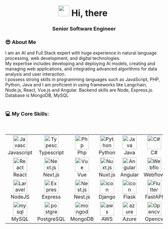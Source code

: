 <h1 align="center"><img src="https://media.giphy.com/media/hvRJCLFzcasrR4ia7z/giphy.gif" width="35">&nbsp;Hi, there&nbsp;</h1>

<h3 align="center"> <b>Senior Software Engineer</b></h3>

### 😎 About Me

I am an AI and Full Stack expert with huge experience in natural language processing, web development, and digital technologies.<br>
My expertise includes developing and deploying AI models, creating and managing web applications, and integrating advanced algorithms for data analysis and user interaction.<br>
I possess strong skills in programming languages such as JavaScript, PHP, Python, Java and I am proficient in using frameworks like Langchain, Node.js, React, Vue.js and Angular. Backend skills are Node, Express.js. Database is MongoDB, MySQL<br>
<br>

### 💻 My Core Skills:

<br>

<table align="center">
<tr>
  <td align="center" width="90">
      <img src="https://skillicons.dev/icons?i=js" alt="Javascript" width="45" height="45" />
      <br>Javascript
  </td>
  <td align="center" width="90">
      <img src="https://skillicons.dev/icons?i=ts" alt="Typescript" width="45" height="45" />
      <br>Typescript
  </td>
  <td align="center" width="90">
      <img src="https://skillicons.dev/icons?i=php" alt="Php" width="45" height="45" />
      <br>Php
  </td>
  <td align="center" width="90">
      <img src="https://skillicons.dev/icons?i=py" alt="Python" width="45" height="45" />
      <br>Python
  </td>
  <td align="center" width="90">
      <img src="https://skillicons.dev/icons?i=java" alt="Java" width="45" height="45" />
      <br>Java
  </td>
  <td align="center" width="90">
      <img src="https://skillicons.dev/icons?i=cs" width="45" height="45" alt="C#" />
        <br>C#
  </td>
  <td align="center" width="90">
      <img src="https://skillicons.dev/icons?i=go" width="45" height="45" alt="Go" />
        <br>Go
  </td>
  <td align="center" width="90">
      <img src="https://skillicons.dev/icons?i=rust" width="45" height="45" alt="Rust" />
        <br>Rust
  </td>
</tr>
<tr>
  <td align="center" width="90">
      <img src="https://skillicons.dev/icons?i=react" alt="React" width="45" height="45" />
      <br>React
  </td>
  <td align="center" width="90">
      <img src="https://skillicons.dev/icons?i=nextjs" width="45" height="45" alt="Next.js" />
      <br>Next.js
  </td>
  <td align="center" width="90">
      <img src="https://skillicons.dev/icons?i=vue" width="45" height="45" alt="Vue" />
      <br>Vue
  </td>
  <td align="center" width="90">
      <img src="https://skillicons.dev/icons?i=nuxtjs" width="45" height="45" alt="Nuxt.js" />
      <br>Nuxt.js
  </td>
  <td align="center" width="90">
      <img src="https://skillicons.dev/icons?i=angular" width="45" height="45" alt="Angular" />
      <br>Angular
  </td>
  <td align="center" width="90">
      <img src="https://skillicons.dev/icons?i=webflow" width="45" height="45" alt="Webflow" />
      <br>Webflow
  </td>
  <td align="center" width="90">
      <img src="https://skillicons.dev/icons?i=wordpress" width="45" height="45" alt="rails" />
      <br>WordPress
  </td>
  <td align="center" width="90">
      <img src="https://skillicons.dev/icons?i=threejs" width="45" height="45" alt="Three.js" />
      <br>Three.js
  </td>
</tr>
<tr>
   <td align="center" width="90">
      <img src="https://skillicons.dev/icons?i=nodejs" width="45" height="45" alt="Laravel" />
      <br>NodeJS
  </td>
  <td align="center" width="90">
      <img src="https://skillicons.dev/icons?i=express" width="45" height="45" alt="Express" />
      <br>Express
  </td>
  <td align="center" width="90">
      <img src="https://skillicons.dev/icons?i=nestjs" width="45" height="45" alt="Nest.js" />
      <br>Nest.js
  </td>
  <td align="center" width="90">
      <img src="https://skillicons.dev/icons?i=django" alt="icon" width="45" height="45" />
      <br>Django
  </td>
  <td align="center" width="90">
      <img src="https://skillicons.dev/icons?i=flask" alt="icon" width="45" height="45" />
      <br>Flask
  </td>
  <td align="center" width="90">
      <img src="https://skillicons.dev/icons?i=fastapi" width="45" height="45" alt="Flutter" />
      <br>FastAPI
  </td> 
  <td align="center" width="90">
      <img src="https://skillicons.dev/icons?i=laravel" width="45" height="45" alt="laravel" />
      <br>Laravel
  </td> 
  <td align="center" width="90">
        <img src="https://techstack-generator.vercel.app/restapi-icon.svg" alt="icon" width="45" height="45" />
        <br>RestAPI
  </td>
</tr>
<tr>  
  <td align="center" width="90">
      <img src="https://skillicons.dev/icons?i=mysql" width="45" height="45" alt="mysql" />
      <br>MySQL
  </td>
  <td align="center" width="90">
      <img src="https://skillicons.dev/icons?i=postgresql" width="45" height="45" alt="postgresql" />
      <br>PostgreSQL
  </td>
  <td align="center" width="90">
      <img src="https://skillicons.dev/icons?i=mongodb" width="45" height="45" alt="mongodb" />
      <br>MongoDB
  </td>
  <td align="center" width="90">
      <img src="https://skillicons.dev/icons?i=aws" width="45" height="45" alt="aws" />
      <br>AWS
  </td>
  <td align="center" width="90">
      <img src="https://skillicons.dev/icons?i=azure" width="45" height="45" alt="azure" />
      <br>Azure
  </td>
  <td align="center" width="90">
      <img src="https://skillicons.dev/icons?i=opencv" width="45" height="45" alt="Opencv" />
      <br>Opencv
  </td>
  <td align="center" width="90">
      <img src="https://skillicons.dev/icons?i=tensorflow" width="45" height="45" alt="tensorflow" />
      <br>Tensorflow
  </td>
  <td align="center" width="90">
      <img src="https://skillicons.dev/icons?i=pytorch" width="45" height="45" alt="pytorch" />
      <br>Pytorch
  </td>
</tr>
</table>
